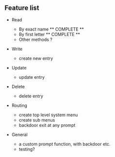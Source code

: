 ## Feature list

* Read
    - By exact name ** COMPLETE **
    - By first letter ** COMPLETE **
    - Other methods ?
* Write
    - create new entry
* Update
    - update entry
* Delete
    - delete entry
* Routing
    - create top level system menu
    - create sub menus
    - backdoor exit at any prompt

* General
    - a custom prompt function, with backdoor etc.
    - testing?

